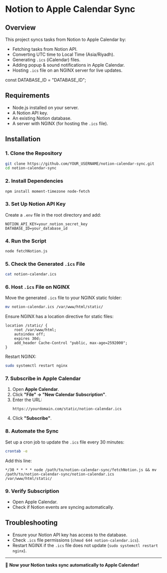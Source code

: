 # Notion to Apple Calendar Sync

## Overview
This project syncs tasks from Notion to Apple Calendar by:
- Fetching tasks from Notion API.
- Converting UTC time to Local Time (Asia/Riyadh).
- Generating `.ics` (iCalendar) files.
- Adding popup & sound notifications in Apple Calendar.
- Hosting `.ics` file on an NGINX server for live updates.



const DATABASE_ID = "DATABASE_ID";  

## Requirements
- Node.js installed on your server.
- A Notion API key.
- An existing Notion database.
- A server with NGINX (for hosting the `.ics` file).

## Installation

### 1. Clone the Repository
```bash
git clone https://github.com/YOUR_USERNAME/notion-calendar-sync.git
cd notion-calendar-sync
```

### 2. Install Dependencies
```bash
npm install moment-timezone node-fetch
```

### 3. Set Up Notion API Key
Create a `.env` file in the root directory and add:
```
NOTION_API_KEY=your_notion_secret_key
DATABASE_ID=your_database_id
```

### 4. Run the Script
```bash
node fetchNotion.js
```

### 5. Check the Generated `.ics` File
```bash
cat notion-calendar.ics
```

### 6. Host `.ics` File on NGINX
Move the generated `.ics` file to your NGINX static folder:
```bash
mv notion-calendar.ics /var/www/html/static/
```
Ensure NGINX has a location directive for static files:
```
location /static/ {
    root /var/www/html;
    autoindex off;
    expires 30d;
    add_header Cache-Control "public, max-age=2592000";
}
```
Restart NGINX:
```bash
sudo systemctl restart nginx
```

### 7. Subscribe in Apple Calendar
1. Open **Apple Calendar**.
2. Click **"File" → "New Calendar Subscription"**.
3. Enter the URL:
   ```
   https://yourdomain.com/static/notion-calendar.ics
   ```
4. Click **"Subscribe"**.

### 8. Automate the Sync
Set up a cron job to update the `.ics` file every 30 minutes:
```bash
crontab -e
```
Add this line:
```
*/30 * * * * node /path/to/notion-calendar-sync/fetchNotion.js && mv /path/to/notion-calendar-sync/notion-calendar.ics /var/www/html/static/
```

### 9. Verify Subscription
- Open Apple Calendar.
- Check if Notion events are syncing automatically.

## Troubleshooting
- Ensure your Notion API key has access to the database.
- Check `.ics` file permissions (`chmod 644 notion-calendar.ics`).
- Restart NGINX if the `.ics` file does not update (`sudo systemctl restart nginx`).

---
🚀 **Now your Notion tasks sync automatically to Apple Calendar!**

